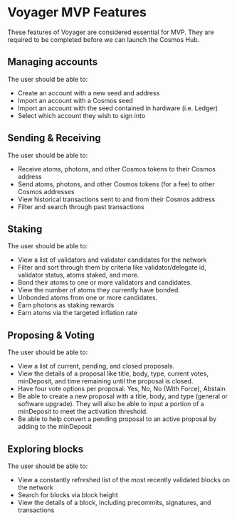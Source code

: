 # Voyager MVP Features
These features of Voyager are considered essential for MVP. They are required to be completed before we can launch the Cosmos Hub.

## Managing accounts

The user should be able to:

* Create an account with a new seed and address
* Import an account with a Cosmos seed
* Import an account with the seed contained in hardware (i.e. Ledger)
* Select which account they wish to sign into

## Sending & Receiving

The user should be able to:

* Receive atoms, photons, and other Cosmos tokens to their Cosmos address
* Send atoms, photons, and other Cosmos tokens (for a fee) to other Cosmos addresses
* View historical transactions sent to and from their Cosmos address
* Filter and search through past transactions

## Staking

The user should be able to:

* View a list of validators and validator candidates for the network
* Filter and sort through them by criteria like validator/delegate id, validator status, atoms staked, and more.
* Bond their atoms to one or more validators and candidates.
* View the number of atoms they currently have bonded.
* Unbonded atoms from one or more candidates.
* Earn photons as staking rewards
* Earn atoms via the targeted inflation rate

## Proposing & Voting

The user should be able to:

* View a list of current, pending, and closed proposals.
* View the details of a proposal like title, body, type, current votes, minDeposit, and time remaining until the proposal is closed.
* Have four vote options per proposal: Yes, No, No (With Force), Abstain
* Be able to create a new proposal with a title, body, and type (general or software upgrade). They will also be able to input a portion of a minDeposit to meet the activation threshold.
* Be able to help convert a pending proposal to an active proposal by adding to the minDeposit

## Exploring blocks

The user should be able to:

* View a constantly refreshed list of the most recently validated blocks on the network
* Search for blocks via block height
* View the details of a block, including precommits, signatures, and transactions
